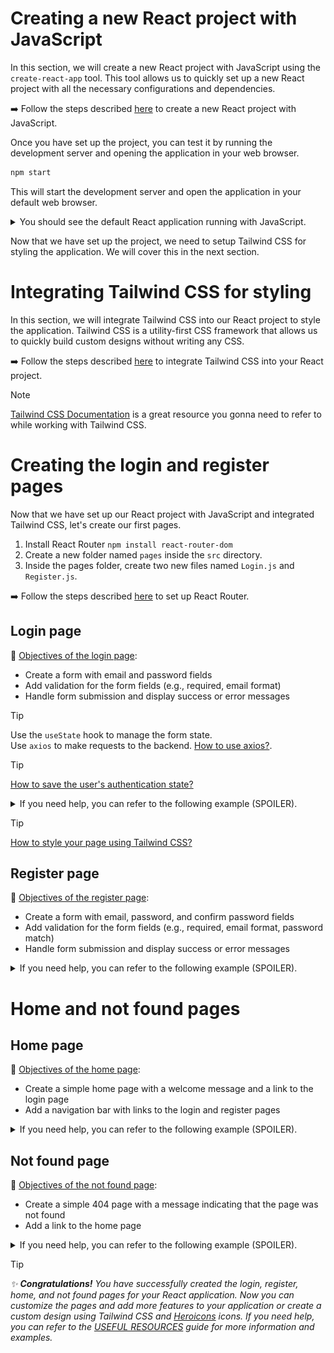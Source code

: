 # Creating a new React project with JavaScript

In this section, we will create a new React project with JavaScript using the `create-react-app` tool. This tool allows us to quickly set up a new React project with all the necessary configurations and dependencies.

:arrow_right: Follow the steps described [here](INSTALL%20AND%20SETUP.md#set-up-a-react-project) to create a new React project with JavaScript.

Once you have set up the project, you can test it by running the development server and opening the application in your web browser.

```bash
npm start
```

This will start the development server and open the application in your default web browser.

<details>
  <summary>You should see the default React application running with JavaScript.</summary>
    <img src="assets/react-app.png" alt="React application running with JavaScript">
</details>

Now that we have set up the project, we need to setup Tailwind CSS for styling the application. We will cover this in the next section.

# Integrating Tailwind CSS for styling

In this section, we will integrate Tailwind CSS into our React project to style the application. Tailwind CSS is a utility-first CSS framework that allows us to quickly build custom designs without writing any CSS.

:arrow_right: Follow the steps described [here](INSTALL%20AND%20SETUP.md#add-tailwind-css) to integrate Tailwind CSS into your React project.

> [!NOTE]
> [Tailwind CSS Documentation](https://tailwindcss.com/docs) is a great resource you gonna need to refer to while working with Tailwind CSS.


# Creating the login and register pages

Now that we have set up our React project with JavaScript and integrated Tailwind CSS, let's create our first pages.

1. Install React Router ``npm install react-router-dom``  
2. Create a new folder named `pages` inside the `src` directory.  
3. Inside the pages folder, create two new files named `Login.js` and `Register.js`.

:arrow_right: Follow the steps described [here](USEFUL%20RESOURCES.md#set-up-react-router) to set up React Router.

## Login page

:checkered_flag: <u>Objectives of the login page</u>:
- Create a form with email and password fields
- Add validation for the form fields (e.g., required, email format)
- Handle form submission and display success or error messages


> [!TIP]
> Use the `useState` hook to manage the form state.  
> Use ``axios`` to make requests to the backend. [How to use axios?](USEFUL%20RESOURCES.md#axios).

> [!TIP]
> [How to save the user's authentication state?](USEFUL%20RESOURCES.md#how-to-save-the-users-authentication-state)

<details>
  <summary>If you need help, you can refer to the following example (SPOILER).</summary>

  ```js
    import React, { useState } from 'react';

    const Login = () => {
      const [email, setEmail] = useState('');
      const [password, setPassword] = useState('');
      const [error, setError] = useState('');

      const handleSubmit = (e) => {
        e.preventDefault();
        if (!email || !password) {
          setError('Please enter your email and password.');
        } else {
          // Handle form submission (e.g., make a request to the backend with axios)
          // ...
        }
      };

      return (
        <div>
          {error && <p>{error}</p>}
          <form onSubmit={handleSubmit}>
            <div>
              <label htmlFor='email'>Email</label>
              <input
                type='email'
                id='email'
                value={email}
                onChange={(e) => setEmail(e.target.value)}
              />
            </div>
            {/* Add password field */}
            <button type='submit'>Login</button>
          </form>
        </div>
      );
    };

    export default Login;
  ```
</details>

> [!TIP]
> [How to style your page using Tailwind CSS?](USEFUL%20RESOURCES.md#how-to-style-using-tailwind-css)


## Register page

:checkered_flag: <u>Objectives of the register page</u>:
- Create a form with email, password, and confirm password fields
- Add validation for the form fields (e.g., required, email format, password match)
- Handle form submission and display success or error messages

<details>
  <summary>If you need help, you can refer to the following example (SPOILER).</summary>

  ```js
    import React, { useState } from 'react';

    const Register = () => {
      const [email, setEmail] = useState('');
      // Add state for first name
      // Add state for last name
      // Add state for password
      // Add state for confirm password
      const [error, setError] = useState('');

      const handleSubmit = (e) => {
        e.preventDefault();
        if (!email || !password || !confirmPassword) {
          setError('Please enter your email, password, and confirm password.');
        } else if (password !== confirmPassword) {
          setError('Passwords do not match.');
        } else {
          // Handle form submission (e.g., make a request to the backend with axios)
          // ...
        }
      };

      return (
        <div>
          {error && <p>{error}</p>}
          <form onSubmit={handleSubmit}>
            <div>
              <label htmlFor='name'>First Name</label>
              <input
                type='text'
                id='firstname'
                value={firstname}
                onChange={(e) => setFirstname(e.target.value)}
              />
            </div>
            {/* Add last name field */}
            {/* Add email field */}
            {/* Add password field */}
            {/* Add confirm password field */}
            <button type='submit'>Register</button>
          </form>
        </div>
      );
    };

    export default Register;
  ```
</details>

# Home and not found pages

## Home page

:checkered_flag: <u>Objectives of the home page</u>:
- Create a simple home page with a welcome message and a link to the login page
- Add a navigation bar with links to the login and register pages

<details>
  <summary>If you need help, you can refer to the following example (SPOILER).</summary>

  ```js
    import React from 'react';
    import { Link } from 'react-router-dom';

    const Home = () => {
      return (
        <div>
          <h1>Welcome to EpyTodo!</h1>
          <p>
            Please <Link to='/login'>login</Link> or <Link to='/register'>register</Link> to get started.
          </p>
        </div>
      );
    };

    export default Home;
  ```
</details>

## Not found page

:checkered_flag: <u>Objectives of the not found page</u>:
- Create a simple 404 page with a message indicating that the page was not found
- Add a link to the home page

<details>
  <summary>If you need help, you can refer to the following example (SPOILER).</summary>

  ```js
    import React from 'react';
    import { Link } from 'react-router-dom';

    const NotFound = () => {
      return (
        <div>
          <h1>404 - Page Not Found</h1>
          <p>The page you are looking for does not exist.</p>
          <p>
            <Link to='/'>Go to the home page</Link>
          </p>
        </div>
      );
    };

    export default NotFound;
  ```
</details>




> [!TIP]
> _:sparkles: **Congratulations!** You have successfully created the login, register, home, and not found pages for your React application. Now you can customize the pages and add more features to your application or create a custom design using Tailwind CSS and [Heroicons](USEFUL%20RESOURCES.md#how-to-use-heroicons) icons. If you need help, you can refer to the [USEFUL RESOURCES](USEFUL%20RESOURCES.md) guide for more information and examples._
